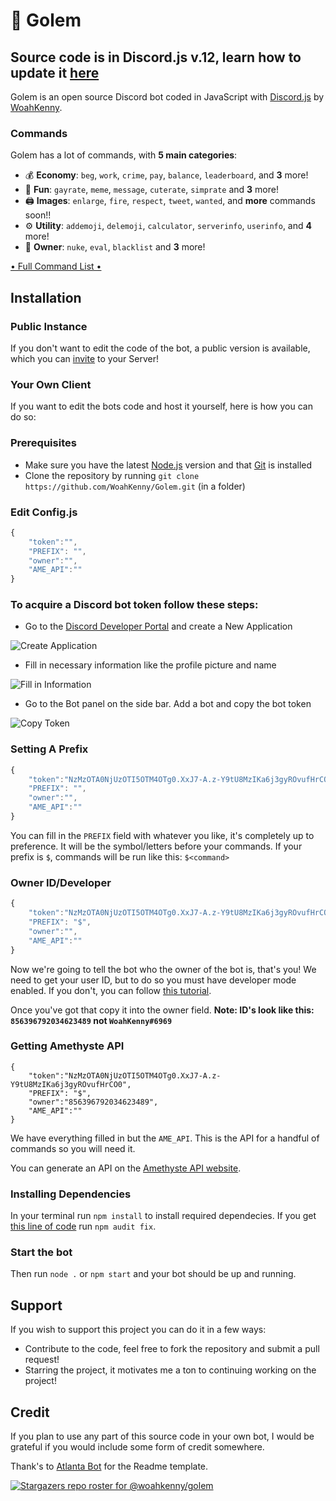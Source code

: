 # 🗿 Golem

## Source code is in Discord.js v.12, learn how to update it [here](https://discordjs.guide/additional-info/changes-in-v13.html#before-you-start)

Golem is an open source Discord bot coded in JavaScript with [Discord.js](https://discord.js.org) by [WoahKenny](https://github.com/WoahKenny).  

### Commands

Golem has a lot of commands, with **5 main categories**:

*   💰 **Economy**: `beg`, `work`, `crime`, `pay`, `balance`, `leaderboard`, and **3** more! 
*   👻 **Fun**: `gayrate`, `meme`, `message`, `cuterate`, `simprate` and **3** more! 
*   🖨️ **Images**: `enlarge`, `fire`, `respect`, `tweet`, `wanted`, and **more** commands soon!! 
*   ⚙️ **Utility**: `addemoji`, `delemoji`, `calculator`, `serverinfo`, `userinfo`, and **4** more!
*   👑 **Owner**: `nuke`, `eval`, `blacklist` and **3** more!

[	• Full Command List	• ](https://cdn.discordapp.com/attachments/856403799026171924/856443949699039262/unknown.png)

## Installation

### Public Instance 

If you don't want to edit the code of the bot, a public version is available, which you can [invite](https://discord.com/api/oauth2/authorize?client_id=856396792034623489&permissions=1074064464&scope=bot) to your Server!   

### Your Own Client

If you want to edit the bots code and host it yourself, here is how you can do so:

### Prerequisites

* Make sure you have the latest [Node.js](https://nodejs.org/en/) version and that [Git](https://www.linode.com/docs/guides/how-to-install-git-on-linux-mac-and-windows/) is installed 
* Clone the repository by running `git clone https://github.com/WoahKenny/Golem.git` (in a folder)

### Edit Config.js

```js
{
    "token":"",
    "PREFIX": "",
    "owner":"",
    "AME_API":""
}
```

### To acquire a Discord bot token follow these steps:

- Go to the [Discord Developer Portal](https://discordapp.com/developers/applications/) and create a New Application

![Create Application](https://cdn.writebots.com/wp-content/uploads/2019/06/discord-bot-token-1.jpg)

- Fill in necessary information like the profile picture and name

![Fill in Information](https://cdn.writebots.com/wp-content/uploads/2019/06/discord-bot-token-3.jpg)

- Go to the Bot panel on the side bar. Add a bot and copy the bot token

![Copy Token](https://cdn.writebots.com/wp-content/uploads/2019/06/discord-bot-token-11.jpg)

### Setting A Prefix
```js
{
    "token":"NzMzOTA0NjUzOTI5OTM4OTg0.XxJ7-A.z-Y9tU8MzIKa6j3gyROvufHrCO0",
    "PREFIX": "",
    "owner":"",
    "AME_API":""
}
```
You can fill in the `PREFIX` field with whatever you like, it's completely up to preference. It will be the symbol/letters before your commands. 
If your prefix is `$`, commands will be run like this: `$<command>`

### Owner ID/Developer
```js
{
    "token":"NzMzOTA0NjUzOTI5OTM4OTg0.XxJ7-A.z-Y9tU8MzIKa6j3gyROvufHrCO0",
    "PREFIX": "$",
    "owner":"",
    "AME_API":""
}
```
Now we're going to tell the bot who the owner of the bot is, that's you! We need to get your user ID, but to do so you must have developer mode enabled. 
If you don't, you can follow [this tutorial](https://www.howtogeek.com/714348/how-to-enable-or-disable-developer-mode-on-discord/).

Once you've got that copy it into the owner field. **Note: ID's look like this: `856396792034623489` not `WoahKenny#6969`**

### Getting Amethyste API
```
{
    "token":"NzMzOTA0NjUzOTI5OTM4OTg0.XxJ7-A.z-Y9tU8MzIKa6j3gyROvufHrCO0",
    "PREFIX": "$",
    "owner":"856396792034623489",
    "AME_API":""
}
```
We have everything filled in but the `AME_API`. This is the API for a handful of commands so you will need it. 

You can generate an API on the [Amethyste API website](https://api.amethyste.moe/).

### Installing Dependencies

In your terminal run `npm install` to install required dependecies. If you get [this line of code](https://i.imgur.com/i4pzWqth.jpg) run `npm audit fix`.

### Start the bot

Then run `node .` or `npm start` and your bot should be up and running.

## Support

If you wish to support this project you can do it in a few ways:
* Contribute to the code, feel free to fork the repository and submit a pull request!
* Starring the project, it motivates me a ton to continuing working on the project!

## Credit

If you plan to use any part of this source code in your own bot, I would be grateful if you would include some form of credit somewhere.

Thank's to [Atlanta Bot](https://www.atlanta-bot.fr/) for the Readme template.

[![Stargazers repo roster for @woahkenny/golem](https://reporoster.com/stars/dark/woahkenny/golem)](https://github.com/dark/woahkenny/golem/stargazers)
